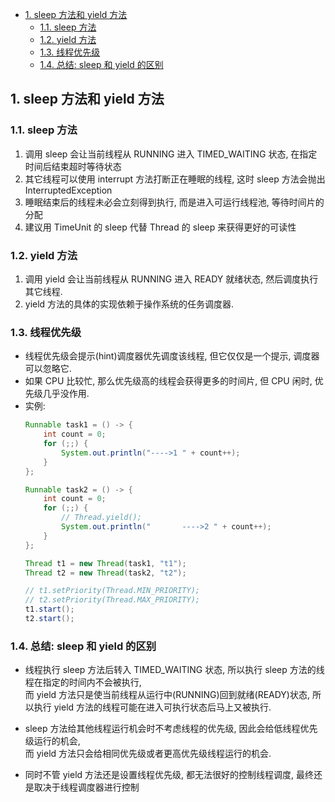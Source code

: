 <!-- TOC -->

- [1. sleep 方法和 yield 方法](#1-sleep-方法和-yield-方法)
  - [1.1. sleep 方法](#11-sleep-方法)
  - [1.2. yield 方法](#12-yield-方法)
  - [1.3. 线程优先级](#13-线程优先级)
  - [1.4. 总结: sleep 和 yield 的区别](#14-总结-sleep-和-yield-的区别)

<!-- /TOC -->

## 1. sleep 方法和 yield 方法

### 1.1. sleep 方法
1. 调用 sleep 会让当前线程从 RUNNING 进入 TIMED_WAITING 状态, 在指定时间后结束超时等待状态
2. 其它线程可以使用 interrupt 方法打断正在睡眠的线程, 这时 sleep 方法会抛出 InterruptedException 
3. 睡眠结束后的线程未必会立刻得到执行, 而是进入可运行线程池, 等待时间片的分配
4. 建议用 TimeUnit 的 sleep 代替 Thread 的 sleep 来获得更好的可读性

### 1.2. yield 方法
1. 调用 yield 会让当前线程从 RUNNING 进入 READY 就绪状态, 然后调度执行其它线程.  
2. yield 方法的具体的实现依赖于操作系统的任务调度器.  

### 1.3. 线程优先级
- 线程优先级会提示(hint)调度器优先调度该线程, 但它仅仅是一个提示, 调度器可以忽略它.  
- 如果 CPU 比较忙, 那么优先级高的线程会获得更多的时间片, 但 CPU 闲时, 优先级几乎没作用. 
- 实例:  
  ```java
  Runnable task1 = () -> { 
      int count = 0;
      for (;;) {
          System.out.println("---->1 " + count++);
      } 
  };

  Runnable task2 = () -> { 
      int count = 0;
      for (;;) {
          // Thread.yield(); 
          System.out.println("       ---->2 " + count++);
      } 
  };

  Thread t1 = new Thread(task1, "t1");
  Thread t2 = new Thread(task2, "t2");

  // t1.setPriority(Thread.MIN_PRIORITY); 
  // t2.setPriority(Thread.MAX_PRIORITY); 
  t1.start();
  t2.start();
  ```

### 1.4. 总结: sleep 和 yield 的区别
- 线程执行 sleep 方法后转入 TIMED_WAITING 状态, 所以执行 sleep 方法的线程在指定的时间内不会被执行,   
  而 yield 方法只是使当前线程从运行中(RUNNING)回到就绪(READY)状态, 所以执行 yield 方法的线程可能在进入可执行状态后马上又被执行.

- sleep 方法给其他线程运行机会时不考虑线程的优先级, 因此会给低线程优先级运行的机会,  
  而 yield 方法只会给相同优先级或者更高优先级线程运行的机会.

- 同时不管 yield 方法还是设置线程优先级, 都无法很好的控制线程调度, 最终还是取决于线程调度器进行控制